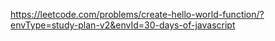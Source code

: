 https://leetcode.com/problems/create-hello-world-function/?envType=study-plan-v2&envId=30-days-of-javascript
